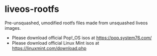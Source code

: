 # liveos-rootfs

Pre-unsquashed, umodified rootfs files made from unsquashed liveos images.

* Please download official Pop!_OS isos at https://pop.system76.com/
* Please download official Linux Mint isos at https://linuxmint.com/download.php